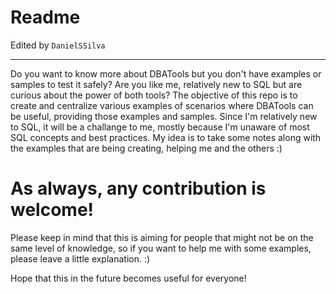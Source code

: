 # Readme

Edited by `DanielSSilva`
***

Do you want to know more about DBATools but you don't have examples or samples to test it safely? 
Are you like me, relatively new to SQL but are curious about the power of both tools? 
The objective of this repo is to create and centralize various examples of scenarios where DBATools can be useful, providing those examples and samples.
Since I'm relatively new to SQL, it will be a challange to me, mostly because I'm unaware of most SQL concepts and best practices. 
My idea is to take some notes along with the examples that are being creating, helping me and the others :)

# As always, any contribution is welcome! 

Please keep in mind that this is aiming for people that might not be on the same level of knowledge, so if you want to help me with some examples, please leave a little explanation. :)

Hope that this in the future becomes useful for everyone!
